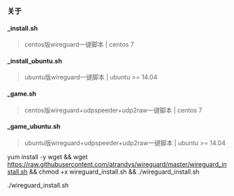 ### 关于


#### _install.sh
> centos版wireguard一键脚本 | centos 7
#### _install_ubuntu.sh
> ubuntu版wireguard一键脚本 | ubuntu >= 14.04
#### _game.sh
> centos版wireguard+udpspeeder+udp2raw一键脚本 | centos 7
#### _game_ubuntu.sh
> ubuntu版wireguard+udpspeeder+udp2raw一键脚本 | ubuntu >= 14.04

yum install -y wget && wget https://raw.githubusercontent.com/atrandys/wireguard/master/wireguard_install.sh && chmod +x wireguard_install.sh && ./wireguard_install.sh

./wireguard_install.sh
